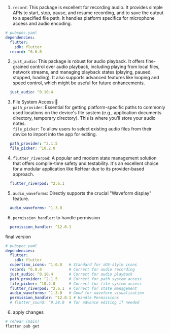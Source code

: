 1. `record`: This package is excellent for recording audio. It provides simple APIs to start, stop, pause, and resume recording, and to save the output to a specified file path. It handles platform specifics for microphone access and audio encoding.  
```yaml
# pubspec.yaml
dependencies:
  flutter:
    sdk: flutter
  record: ^6.0.0
```  

2. `just_audio`: This package is robust for audio playback. It offers fine-grained control over audio playback, including playing from local files, network streams, and managing playback states (playing, paused, stopped, loading). It also supports advanced features like looping and speed control, which might be useful for future enhancements.  
```yaml
  just_audio: ^0.10.4
```  
 
3. File System Access 📁  
`path_provider`: Essential for getting platform-specific paths to commonly used locations on the device's file system (e.g., application documents directory, temporary directory). This is where you'll store your audio notes.  
`file_picker`: To allow users to select existing audio files from their device to import into the app for editing.  
```yaml
  path_provider: ^2.1.5
  file_picker: ^10.2.0
```  
4. `flutter_riverpod`: A popular and modern state management solution that offers compile-time safety and testability. It's an excellent choice for a modular application like ReHear due to its provider-based approach.  
```yaml
  flutter_riverpod: ^2.6.1
```  
5. `audio_waveforms`: Directly supports the crucial "Waveform display" feature.  
```yaml
  audio_waveforms: ^1.3.0 
```  
6. `permission_handler`: to handle permission  
```yaml
  permission_handler: ^12.0.1
```  

final version  
```yaml
# pubspec.yaml
dependencies:
  flutter:
    sdk: flutter
  cupertino_icons: ^1.0.8   # Standard for iOS-style icons
  record: ^6.0.0            # Correct for audio recording
  just_audio: ^0.10.4       # Correct for audio playback
  path_provider: ^2.1.5     # Correct for path system access
  file_picker: ^10.2.0      # Correct for file system access
  flutter_riverpod: ^2.6.1  # Correct for state management
  audio_waveforms: ^1.3.0   # Good for waveform visualization
  permission_handler: ^12.0.1 # Handle Permissions
  # flutter_sound: ^9.28.0  # for advance editing if needed
``` 
6. apply changes  
```bash
# rehear (main)
flutter pub get
```  